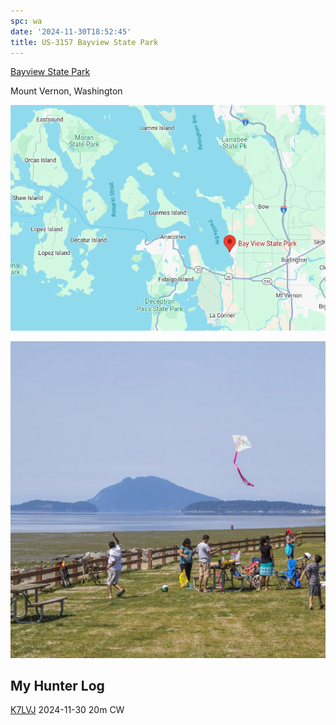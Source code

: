 ```yaml
---
spc: wa
date: '2024-11-30T18:52:45'
title: US-3157 Bayview State Park
---
```


[Bayview State Park](https://parks.wa.gov/find-parks/state-parks/bay-view-state-park)

Mount Vernon, Washington

![pasted_image003.png](/static/pasted_image003_0005.png)

![pasted_image002.png](/static/pasted_image002_0021.png) 

## My Hunter Log
[K7LVJ](https://qrz.com/db/k7lvj) 2024-11-30 20m CW